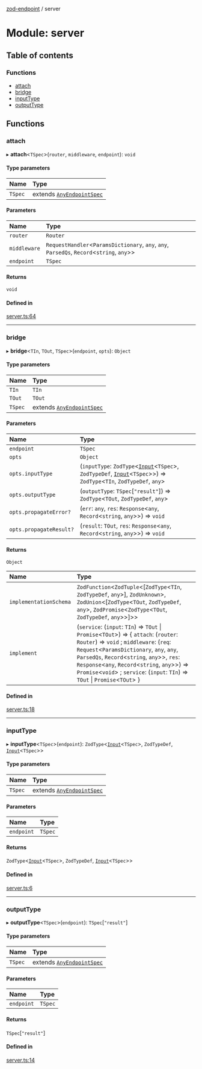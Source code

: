 [zod-endpoint](../README.md) / server

# Module: server

## Table of contents

### Functions

- [attach](server.md#attach)
- [bridge](server.md#bridge)
- [inputType](server.md#inputtype)
- [outputType](server.md#outputtype)

## Functions

### attach

▸ **attach**<`TSpec`\>(`router`, `middleware`, `endpoint`): `void`

#### Type parameters

| Name | Type |
| :------ | :------ |
| `TSpec` | extends [`AnyEndpointSpec`](spec.md#anyendpointspec) |

#### Parameters

| Name | Type |
| :------ | :------ |
| `router` | `Router` |
| `middleware` | `RequestHandler`<`ParamsDictionary`, `any`, `any`, `ParsedQs`, `Record`<`string`, `any`\>\> |
| `endpoint` | `TSpec` |

#### Returns

`void`

#### Defined in

[server.ts:64](https://github.com/lorefnon/zod-endpoint/blob/9c603d0/src/server.ts#L64)

___

### bridge

▸ **bridge**<`TIn`, `TOut`, `TSpec`\>(`endpoint`, `opts`): `Object`

#### Type parameters

| Name | Type |
| :------ | :------ |
| `TIn` | `TIn` |
| `TOut` | `TOut` |
| `TSpec` | extends [`AnyEndpointSpec`](spec.md#anyendpointspec) |

#### Parameters

| Name | Type |
| :------ | :------ |
| `endpoint` | `TSpec` |
| `opts` | `Object` |
| `opts.inputType` | (`inputType`: `ZodType`<[`Input`](spec.md#input)<`TSpec`\>, `ZodTypeDef`, [`Input`](spec.md#input)<`TSpec`\>\>) => `ZodType`<`TIn`, `ZodTypeDef`, `any`\> |
| `opts.outputType` | (`outputType`: `TSpec`[``"result"``]) => `ZodType`<`TOut`, `ZodTypeDef`, `any`\> |
| `opts.propagateError?` | (`err`: `any`, `res`: `Response`<`any`, `Record`<`string`, `any`\>\>) => `void` |
| `opts.propagateResult?` | (`result`: `TOut`, `res`: `Response`<`any`, `Record`<`string`, `any`\>\>) => `void` |

#### Returns

`Object`

| Name | Type |
| :------ | :------ |
| `implementationSchema` | `ZodFunction`<`ZodTuple`<[`ZodType`<`TIn`, `ZodTypeDef`, `any`\>], `ZodUnknown`\>, `ZodUnion`<[`ZodType`<`TOut`, `ZodTypeDef`, `any`\>, `ZodPromise`<`ZodType`<`TOut`, `ZodTypeDef`, `any`\>\>]\>\> |
| `implement` | (`service`: (`input`: `TIn`) => `TOut` \| `Promise`<`TOut`\>) => { `attach`: (`router`: `Router`) => `void` ; `middleware`: (`req`: `Request`<`ParamsDictionary`, `any`, `any`, `ParsedQs`, `Record`<`string`, `any`\>\>, `res`: `Response`<`any`, `Record`<`string`, `any`\>\>) => `Promise`<`void`\> ; `service`: (`input`: `TIn`) => `TOut` \| `Promise`<`TOut`\>  } |

#### Defined in

[server.ts:18](https://github.com/lorefnon/zod-endpoint/blob/9c603d0/src/server.ts#L18)

___

### inputType

▸ **inputType**<`TSpec`\>(`endpoint`): `ZodType`<[`Input`](spec.md#input)<`TSpec`\>, `ZodTypeDef`, [`Input`](spec.md#input)<`TSpec`\>\>

#### Type parameters

| Name | Type |
| :------ | :------ |
| `TSpec` | extends [`AnyEndpointSpec`](spec.md#anyendpointspec) |

#### Parameters

| Name | Type |
| :------ | :------ |
| `endpoint` | `TSpec` |

#### Returns

`ZodType`<[`Input`](spec.md#input)<`TSpec`\>, `ZodTypeDef`, [`Input`](spec.md#input)<`TSpec`\>\>

#### Defined in

[server.ts:6](https://github.com/lorefnon/zod-endpoint/blob/9c603d0/src/server.ts#L6)

___

### outputType

▸ **outputType**<`TSpec`\>(`endpoint`): `TSpec`[``"result"``]

#### Type parameters

| Name | Type |
| :------ | :------ |
| `TSpec` | extends [`AnyEndpointSpec`](spec.md#anyendpointspec) |

#### Parameters

| Name | Type |
| :------ | :------ |
| `endpoint` | `TSpec` |

#### Returns

`TSpec`[``"result"``]

#### Defined in

[server.ts:14](https://github.com/lorefnon/zod-endpoint/blob/9c603d0/src/server.ts#L14)
